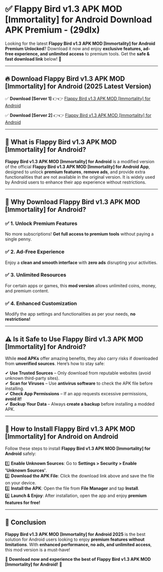 
# ✅ Flappy Bird v1.3 APK   MOD [Immortality] for Android Download APK Premium -  (29dlx) 

Looking for the latest **Flappy Bird v1.3 APK   MOD [Immortality] for Android Premium Unlocked**? Download it now and enjoy **exclusive features, ad-free experience, and unlimited access** to premium tools. Get the **safe & fast download link** below! 🚀

---

## 🔥 Download Flappy Bird v1.3 APK   MOD [Immortality] for Android (2025 Latest Version)

✅ **Download [Server 1]** 👉👉 [Flappy Bird v1.3 APK   MOD [Immortality] for Android ](https://apkcomod.com?title=Flappy_Bird_v1.3_APK___MOD_[Immortality]_for_Android)  

✅ **Download [Server 2]** 👉👉 [Flappy Bird v1.3 APK   MOD [Immortality] for Android ](https://apkcomod.com?title=Flappy_Bird_v1.3_APK___MOD_[Immortality]_for_Android)  


---

## 📌 What is Flappy Bird v1.3 APK   MOD [Immortality] for Android?

**Flappy Bird v1.3 APK   MOD [Immortality] for Android** is a modified version of the official **Flappy Bird v1.3 APK   MOD [Immortality] for Android App**, designed to unlock **premium features**, **remove ads**, and provide extra functionalities that are not available in the original version. It is widely used by Android users to enhance their app experience without restrictions.

---

## 🌟 Why Download Flappy Bird v1.3 APK   MOD [Immortality] for Android?

### ✅ 1. Unlock Premium Features
No more subscriptions! **Get full access to premium tools** without paying a single penny.

### ✅ 2. Ad-Free Experience
Enjoy a **clean and smooth interface** with **zero ads** disrupting your activities.

### ✅ 3. Unlimited Resources
For certain apps or games, this **mod version** allows unlimited coins, money, and premium content.

### ✅ 4. Enhanced Customization
Modify the app settings and functionalities as per your needs, **no restrictions!**

---

## ⚠️ Is it Safe to Use Flappy Bird v1.3 APK   MOD [Immortality] for Android?

While **mod APKs** offer amazing benefits, they also carry risks if downloaded from **unverified sources**. Here’s how to stay safe:

✔ **Use Trusted Sources** – Only download from reputable websites (avoid unknown third-party sites).  
✔ **Scan for Viruses** – Use **antivirus software** to check the APK file before installing.  
✔ **Check App Permissions** – If an app requests excessive permissions, **avoid it!**  
✔ **Backup Your Data** – Always **create a backup** before installing a modded APK.

---

## 📲 How to Install Flappy Bird v1.3 APK   MOD [Immortality] for Android on Android

Follow these steps to install **Flappy Bird v1.3 APK   MOD [Immortality] for Android** safely:

1️⃣ **Enable Unknown Sources**: Go to **Settings > Security > Enable 'Unknown Sources'**.  
2️⃣ **Download the APK File**: Click the download link above and save the file on your device.  
3️⃣ **Install the APK**: Open the file from **File Manager** and tap **Install**.  
4️⃣ **Launch & Enjoy**: After installation, open the app and enjoy **premium features for free!**

---

## 🚀 Conclusion

**Flappy Bird v1.3 APK   MOD [Immortality] for Android 2025** is the best solution for Android users looking to enjoy **premium features without limitations**. With **enhanced performance, no ads, and unlimited access**, this mod version is a must-have!

🔻 **Download now and experience the best of Flappy Bird v1.3 APK   MOD [Immortality] for Android!** 🔻


